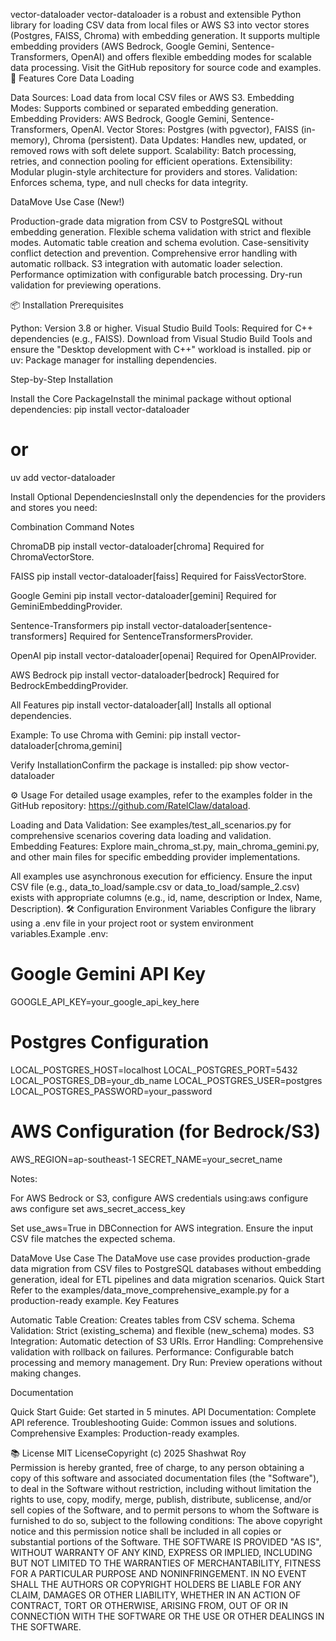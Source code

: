 vector-dataloader
vector-dataloader is a robust and extensible Python library for loading CSV data from local files or AWS S3 into vector stores (Postgres, FAISS, Chroma) with embedding generation. It supports multiple embedding providers (AWS Bedrock, Google Gemini, Sentence-Transformers, OpenAI) and offers flexible embedding modes for scalable data processing. Visit the GitHub repository for source code and examples.
🚀 Features
Core Data Loading

Data Sources: Load data from local CSV files or AWS S3.
Embedding Modes: Supports combined or separated embedding generation.
Embedding Providers: AWS Bedrock, Google Gemini, Sentence-Transformers, OpenAI.
Vector Stores: Postgres (with pgvector), FAISS (in-memory), Chroma (persistent).
Data Updates: Handles new, updated, or removed rows with soft delete support.
Scalability: Batch processing, retries, and connection pooling for efficient operations.
Extensibility: Modular plugin-style architecture for providers and stores.
Validation: Enforces schema, type, and null checks for data integrity.

DataMove Use Case (New!)

Production-grade data migration from CSV to PostgreSQL without embedding generation.
Flexible schema validation with strict and flexible modes.
Automatic table creation and schema evolution.
Case-sensitivity conflict detection and prevention.
Comprehensive error handling with automatic rollback.
S3 integration with automatic loader selection.
Performance optimization with configurable batch processing.
Dry-run validation for previewing operations.

📦 Installation
Prerequisites

Python: Version 3.8 or higher.
Visual Studio Build Tools: Required for C++ dependencies (e.g., FAISS). Download from Visual Studio Build Tools and ensure the "Desktop development with C++" workload is installed.
pip or uv: Package manager for installing dependencies.

Step-by-Step Installation

Install the Core PackageInstall the minimal package without optional dependencies:
pip install vector-dataloader
# or
uv add vector-dataloader


Install Optional DependenciesInstall only the dependencies for the providers and stores you need:



Combination
Command
Notes



ChromaDB
pip install vector-dataloader[chroma]
Required for ChromaVectorStore.


FAISS
pip install vector-dataloader[faiss]
Required for FaissVectorStore.


Google Gemini
pip install vector-dataloader[gemini]
Required for GeminiEmbeddingProvider.


Sentence-Transformers
pip install vector-dataloader[sentence-transformers]
Required for SentenceTransformersProvider.


OpenAI
pip install vector-dataloader[openai]
Required for OpenAIProvider.


AWS Bedrock
pip install vector-dataloader[bedrock]
Required for BedrockEmbeddingProvider.


All Features
pip install vector-dataloader[all]
Installs all optional dependencies.


Example: To use Chroma with Gemini:
pip install vector-dataloader[chroma,gemini]


Verify InstallationConfirm the package is installed:
pip show vector-dataloader



⚙️ Usage
For detailed usage examples, refer to the examples folder in the GitHub repository: https://github.com/RatelClaw/dataload.  

Loading and Data Validation: See examples/test_all_scenarios.py for comprehensive scenarios covering data loading and validation.  
Embedding Features: Explore main_chroma_st.py, main_chroma_gemini.py, and other main files for specific embedding provider implementations.

All examples use asynchronous execution for efficiency. Ensure the input CSV file (e.g., data_to_load/sample.csv or data_to_load/sample_2.csv) exists with appropriate columns (e.g., id, name, description or Index, Name, Description).
🛠️ Configuration
Environment Variables
Configure the library using a .env file in your project root or system environment variables.Example .env:
# Google Gemini API Key
GOOGLE_API_KEY=your_google_api_key_here

# Postgres Configuration
LOCAL_POSTGRES_HOST=localhost
LOCAL_POSTGRES_PORT=5432
LOCAL_POSTGRES_DB=your_db_name
LOCAL_POSTGRES_USER=postgres
LOCAL_POSTGRES_PASSWORD=your_password

# AWS Configuration (for Bedrock/S3)
AWS_REGION=ap-southeast-1
SECRET_NAME=your_secret_name

Notes:

For AWS Bedrock or S3, configure AWS credentials using:aws configure
aws configure set aws_secret_access_key


Set use_aws=True in DBConnection for AWS integration.
Ensure the input CSV file matches the expected schema.

DataMove Use Case
The DataMove use case provides production-grade data migration from CSV files to PostgreSQL databases without embedding generation, ideal for ETL pipelines and data migration scenarios.
Quick Start
Refer to the examples/data_move_comprehensive_example.py for a production-ready example.
Key Features

Automatic Table Creation: Creates tables from CSV schema.
Schema Validation: Strict (existing_schema) and flexible (new_schema) modes.
S3 Integration: Automatic detection of S3 URIs.
Error Handling: Comprehensive validation with rollback on failures.
Performance: Configurable batch processing and memory management.
Dry Run: Preview operations without making changes.

Documentation

Quick Start Guide: Get started in 5 minutes.
API Documentation: Complete API reference.
Troubleshooting Guide: Common issues and solutions.
Comprehensive Examples: Production-ready examples.

📚 License
MIT LicenseCopyright (c) 2025 Shashwat Roy  
Permission is hereby granted, free of charge, to any person obtaining a copy of this software and associated documentation files (the "Software"), to deal in the Software without restriction, including without limitation the rights to use, copy, modify, merge, publish, distribute, sublicense, and/or sell copies of the Software, and to permit persons to whom the Software is furnished to do so, subject to the following conditions:
The above copyright notice and this permission notice shall be included in all copies or substantial portions of the Software.
THE SOFTWARE IS PROVIDED "AS IS", WITHOUT WARRANTY OF ANY KIND, EXPRESS OR IMPLIED, INCLUDING BUT NOT LIMITED TO THE WARRANTIES OF MERCHANTABILITY, FITNESS FOR A PARTICULAR PURPOSE AND NONINFRINGEMENT. IN NO EVENT SHALL THE AUTHORS OR COPYRIGHT HOLDERS BE LIABLE FOR ANY CLAIM, DAMAGES OR OTHER LIABILITY, WHETHER IN AN ACTION OF CONTRACT, TORT OR OTHERWISE, ARISING FROM, OUT OF OR IN CONNECTION WITH THE SOFTWARE OR THE USE OR OTHER DEALINGS IN THE SOFTWARE.